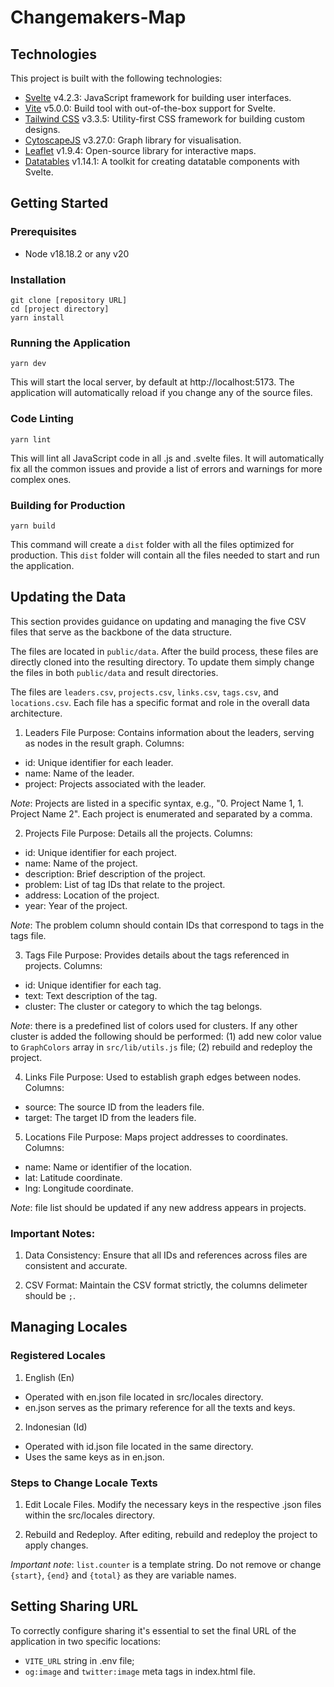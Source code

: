 # Changemakers-Map

## Technologies

This project is built with the following technologies:

- [Svelte](https://svelte.dev) v4.2.3: JavaScript framework for building user interfaces.
- [Vite](https://vitejs.dev) v5.0.0: Build tool with out-of-the-box support for Svelte.
- [Tailwind CSS](https://tailwindcss.com) v3.3.5: Utility-first CSS framework for building custom designs.
- [CytoscapeJS](https://js.cytoscape.org) v3.27.0: Graph library for visualisation.
- [Leaflet](https://leafletjs.com) v1.9.4: Open-source library for interactive maps.
- [Datatables](https://vincjo.fr/datatables) v1.14.1: A toolkit for creating datatable components with Svelte.

## Getting Started

### Prerequisites

- Node v18.18.2 or any v20

### Installation

```
git clone [repository URL]
cd [project directory]
yarn install
```

### Running the Application

```
yarn dev
```
This will start the local server, by default at http://localhost:5173. The application will automatically reload if you change any of the source files.

### Code Linting

```
yarn lint
```
This will lint all JavaScript code in all .js and .svelte files. It will automatically fix all the common issues and provide a list of errors and warnings for more complex ones.

### Building for Production

```
yarn build
```
This command will create a `dist` folder with all the files optimized for production. This `dist` folder will contain all the files needed to start and run the application.

## Updating the Data

This section provides guidance on updating and managing the five CSV files that serve as the backbone of the data structure.

The files are located in `public/data`. After the build process, these files are directly cloned into the resulting directory. To update them simply change the files in both `public/data` and result directories.

The files are `leaders.csv`, `projects.csv`, `links.csv`, `tags.csv`, and `locations.csv`. Each file has a specific format and role in the overall data architecture.

1. Leaders File
Purpose: Contains information about the leaders, serving as nodes in the result graph.
Columns:
- id: Unique identifier for each leader.
- name: Name of the leader.
- project: Projects associated with the leader.

*Note*: Projects are listed in a specific syntax, e.g., "0. Project Name 1, 1. Project Name 2". Each project is enumerated and separated by a comma.

2. Projects File
Purpose: Details all the projects.
Columns:
- id: Unique identifier for each project.
- name: Name of the project.
- description: Brief description of the project.
- problem: List of tag IDs that relate to the project.
- address: Location of the project.
- year: Year of the project.

*Note*: The problem column should contain IDs that correspond to tags in the tags file.

3. Tags File
Purpose: Provides details about the tags referenced in projects.
Columns:
- id: Unique identifier for each tag.
- text: Text description of the tag.
- cluster: The cluster or category to which the tag belongs.

*Note*: there is a predefined list of colors used for clusters. If any other cluster is added the following should be performed: (1) add new color value to `GraphColors` array in `src/lib/utils.js` file; (2) rebuild and redeploy the project.

4. Links File
Purpose: Used to establish graph edges between nodes.
Columns:
- source: The source ID from the leaders file.
- target: The target ID from the leaders file.

5. Locations File
Purpose: Maps project addresses to coordinates.
Columns:
- name: Name or identifier of the location.
- lat: Latitude coordinate.
- lng: Longitude coordinate.

*Note*: file list should be updated if any new address appears in projects.

### Important Notes:

1. Data Consistency: Ensure that all IDs and references across files are consistent and accurate.

2. CSV Format: Maintain the CSV format strictly, the columns delimeter should be `;`.

## Managing Locales

### Registered Locales

1. English (En)
- Operated with en.json file located in src/locales directory.
- en.json serves as the primary reference for all the texts and keys.

2. Indonesian (Id)
- Operated with id.json file located in the same directory.
- Uses the same keys as in en.json.

### Steps to Change Locale Texts

1. Edit Locale Files. Modify the necessary keys in the respective .json files within the src/locales directory.

2. Rebuild and Redeploy. After editing, rebuild and redeploy the project to apply changes.

*Important note*: `list.counter` is a template string. Do not remove or change `{start}`, `{end}` and `{total}` as they are variable names.

## Setting Sharing URL

To correctly configure sharing it's essential to set the final URL of the application in two specific locations:

- `VITE_URL` string in .env file;
- `og:image` and `twitter:image` meta tags in index.html file.

